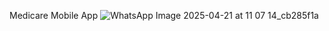 Medicare
Mobile App
![WhatsApp Image 2025-04-21 at 11 07 14_cb285f1a](https://github.com/user-attachments/assets/3f49b456-6188-43a8-9958-7c0ebdfb3653)

